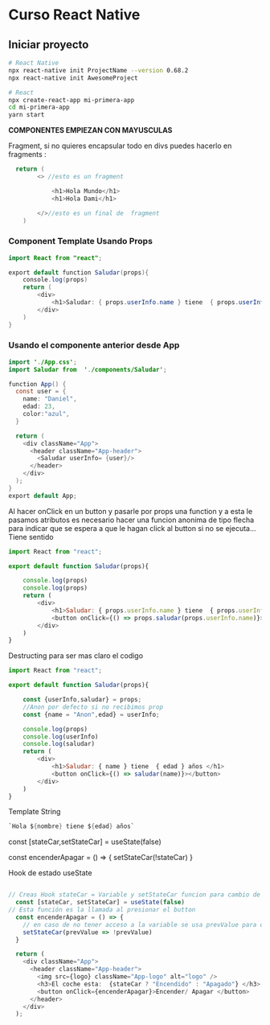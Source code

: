 # Curso React Native

## Iniciar proyecto

```bash
# React Native
npx react-native init ProjectName --version 0.68.2
npx react-native init AwesomeProject

# React
npx create-react-app mi-primera-app
cd mi-primera-app
yarn start
```

**COMPONENTES EMPIEZAN CON MAYUSCULAS**

Fragment, si no quieres encapsular todo en divs puedes hacerlo en fragments :

```java
  return (
        <> //esto es un fragment

            <h1>Hola Mundo</h1>
            <h1>Hola Dami</h1>

        </>//esto es un final de  fragment
    )
```

### Component Template Usando Props

```java
import React from "react";

export default function Saludar(props){
    console.log(props)
    return (
        <div>
            <h1>Saludar: { props.userInfo.name } tiene  { props.userInfo.edad } años </h1>
        </div>
    )
}
```

### Usando el componente anterior desde App

```java
import './App.css';
import Saludar from  './components/Saludar';

function App() {
  const user = {
    name: "Daniel",
    edad: 23,
    color:"azul",
  }

  return (
    <div className="App">
      <header className="App-header">
        <Saludar userInfo= {user}/>
      </header>
    </div>
  );
}
export default App;
```

Al hacer onClick en un button y pasarle por props una function y a esta le pasamos atributos
es necesario hacer una funcion anonima de tipo flecha para indicar que se espera a que le 
hagan click al button si no se ejecuta... Tiene sentido

```js
import React from "react";

export default function Saludar(props){

    console.log(props)
    console.log(props)
    return (
        <div>
            <h1>Saludar: { props.userInfo.name } tiene  { props.userInfo.edad } años </h1>
            <button onClick={() => props.saludar(props.userInfo.name)}></button>
        </div>
    )
}

```
Destructing para ser mas claro el codigo

```JavaScript
import React from "react";

export default function Saludar(props){

    const {userInfo,saludar} = props;
    //Anon por defecto si no recibimos prop 
    const {name = "Anon",edad} = userInfo;

    console.log(props)
    console.log(userInfo)
    console.log(saludar)
    return (
        <div>
            <h1>Saludar: { name } tiene  { edad } años </h1>
            <button onClick={() => saludar(name)}></button>
        </div>
    )
}
```

Template String

```java
`Hola ${nombre} tiene ${edad} años`
```

const [stateCar,setStateCar] = useState(false)

const encenderApagar = () => {
setStateCar(!stateCar)
}

Hook de estado useState

```javascript

// Creas Hook stateCar = Variable y setStateCar funcion para cambio de estado de la variable
  const [stateCar, setStateCar] = useState(false)
// Esta función es la llamada al presionar el button 
  const encenderApagar = () => {
    // en caso de no tener acceso a la variable se usa prevValue para obtener el estado actual de la variable
    setStateCar(prevValue => !prevValue)
  }

  return (
    <div className="App">
      <header className="App-header">
        <img src={logo} className="App-logo" alt="logo" />
        <h3>El coche esta:  {stateCar ? "Encendido" : "Apagado"} </h3>
        <button onClick={encenderApagar}>Encender/ Apagar </button>
      </header>
    </div>
  );
  
```
  
```java
```
  
```java
```
